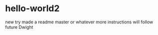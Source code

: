 # hello-world2
new try
made a readme master or whatever
more instructions will follow
future Dwight
